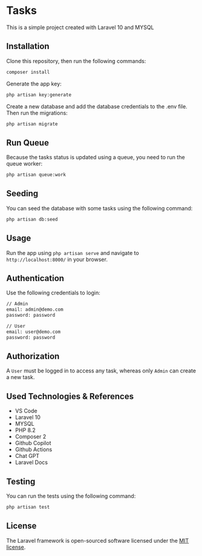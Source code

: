 # Tasks

This is a simple project created with Laravel 10 and MYSQL

## Installation

Clone this repository, then run the following commands:

```bash
composer install
```

Generate the app key:

```bash
php artisan key:generate
```

Create a new database and add the database credentials to the .env file. Then run the migrations:

```bash
php artisan migrate
```

## Run Queue

Because the tasks status is updated using a queue, you need to run the queue worker:

```bash
php artisan queue:work
```

## Seeding

You can seed the database with some tasks using the following command:

```bash
php artisan db:seed
```

## Usage

Run the app using `php artisan serve` and navigate to `http://localhost:8000/` in your browser.

## Authentication

Use the following credentials to login:

```bash
// Admin
email: admin@demo.com
password: password

// User
email: user@demo.com
password: password
```

## Authorization

A `User` must be logged in to access any task, whereas only `Admin` can create a new task.


## Used Technologies & References

- VS Code
- Laravel 10
- MYSQL
- PHP 8.2
- Composer 2
- Github Copilot
- Github Actions
- Chat GPT
- Laravel Docs

## Testing

You can run the tests using the following command:

```bash
php artisan test
```

## License

The Laravel framework is open-sourced software licensed under the [MIT license](https://opensource.org/licenses/MIT).